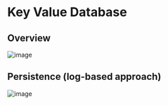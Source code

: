 # Key Value Database 
## Overview
![image](https://github.com/user-attachments/assets/bb963ee8-272b-45a4-a2c2-60ae1a5e68c0)

## Persistence (log-based approach)
![image](https://github.com/user-attachments/assets/ba4b9749-9211-4b63-b989-33faf81afd6b)
